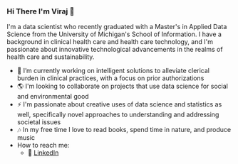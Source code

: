 ### Hi There I'm Viraj 👋 
I'm a data scientist who recently graduated with a Master's in Applied Data Science from the University of Michigan's School of Information. I have a background in clinical health care and health care technology, and I'm passionate about innovative technological advancements in the realms of health care and sustainability. 

- 🔭 I’m currently working on intelligent solutions to alleviate clerical burden in clinical practices, with a focus on prior authorizations 
- 🌎 I'm looking to collaborate on projects that use data science for social and environmental good
- ⚡ I'm passionate about creative uses of data science and statistics as well, specifically novel approaches to understanding and addressing societal issues
- 🎶 In my free time I love to read books, spend time in nature, and produce music
- How to reach me:
  - 🏢 [LinkedIn](https://www.linkedin.com/in/viraj--p/)

